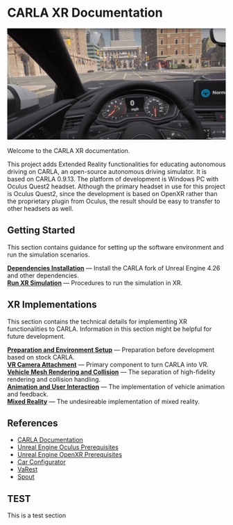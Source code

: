 # CARLA XR Documentation
![Welcome to CARLA XR](img/welcome.png)

Welcome to the CARLA XR documentation.

This project adds Extended Reality functionalities for educating autonomous driving on CARLA, an open-source autonomous driving simulator. It is based on CARLA 0.9.13. The platform of development is Windows PC with Oculus Quest2 headset. Although the primary headset in use for this project is Oculus Quest2, since the development is based on OpenXR rather than the proprietary plugin from Oculus, the result should be easy to transfer to other headsets as well.

## Getting Started
This section contains guidance for setting up the software environment and run the simulation scenarios.

[__Dependencies Installation__](dep_installation.md) — Install the CARLA fork of Unreal Engine 4.26 and other dependencies. <br>
[__Run XR Simulation__](run_simulation.md) — Procedures to run the simulation in XR. <br>

## XR Implementations
This section contains the technical details for implementing XR functionalities to CARLA. Information in this section might be helpful for future development.

[__Preparation and Environment Setup__](preparation_and_env_setup.md) — Preparation before development based on stock CARLA. <br>
[__VR Camera Attachment__](vr_cam_attachment.md) — Primary component to turn CARLA into VR.  <br>
[__Vehicle Mesh Rendering and Collision__](vel_mesh_render_n_collision.md) — The separation of  high-fidelity rendering and collision handling. <br>
[__Animation and User Interaction__](anim_n_interact.md) — The implementation of vehicle animation and feedback. <br>
[__Mixed Reality__](mr.md) — The undesireable implementation of mixed reality. <br>

## References
* [CARLA Documentation](https://carla.readthedocs.io/en/latest/build_windows/)
* [Unreal Engine Oculus Prerequisites](https://docs.unrealengine.com/4.26/en-US/SharingAndReleasing/XRDevelopment/VR/OculusVR/OculusRift/Prerequisites/)
* [Unreal Engine OpenXR Prerequisites](https://docs.unrealengine.com/4.26/en-US/SharingAndReleasing/XRDevelopment/OpenXR/openxr_prerequisites/)
* [Car Configurator](https://www.unrealengine.com/marketplace/en-US/product/automotive-configurator-01)
* [VaRest](https://github.com/ufna/VaRest)
* [Spout](https://leadedge.github.io/)

## TEST
This is a test section
